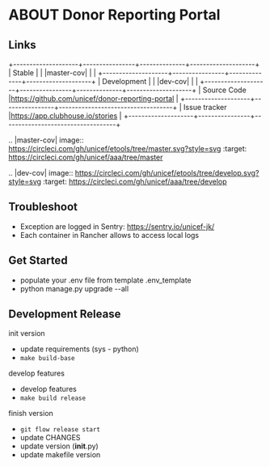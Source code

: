 ABOUT Donor Reporting Portal
============================


Links
-----

+--------------------+----------------+--------------+--------------------+
| Stable             |                | |master-cov| |                    |
+--------------------+----------------+--------------+--------------------+
| Development        |                | |dev-cov|    |                    |
+--------------------+----------------+--------------+--------------------+
| Source Code        |https://github.com/unicef/donor-reporting-portal    |
+--------------------+----------------+-----------------------------------+
| Issue tracker      |https://app.clubhouse.io/stories                    |
+--------------------+----------------+-----------------------------------+


.. |master-cov| image:: https://circleci.com/gh/unicef/etools/tree/master.svg?style=svg
                    :target: https://circleci.com/gh/unicef/aaa/tree/master


.. |dev-cov| image:: https://circleci.com/gh/unicef/etools/tree/develop.svg?style=svg
                    :target: https://circleci.com/gh/unicef/aaa/tree/develop





Troubleshoot
--------------------
*  Exception are logged in Sentry: https://sentry.io/unicef-jk/
*  Each container in Rancher allows to access local logs


Get Started
--------------------
* populate your .env file from template .env_template
* python manage.py upgrade --all


Development Release
--------------------
init version
* update requirements (sys - python)
* `make build-base`

develop features
* develop features
* `make build release`

finish version
* `git flow release start`
* update CHANGES
* update version (__init__.py)
* update makefile version
